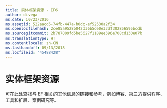 ```yaml
---
title: 实体框架资源 - EF6
author: divega
ms.date: 10/23/2016
ms.assetid: 522aacd5-74fb-447a-b0dc-ef52530a2f34
ms.openlocfilehash: 2ce85a9528b042d36b5de0e33df302856595bcdb
ms.sourcegitcommit: 2b787009fd5be5627f1189ee396e708cd130e07b
ms.translationtype: HT
ms.contentlocale: zh-CN
ms.lasthandoff: 09/13/2018
ms.locfileid: "45488428"
---
```

# <a name="entity-framework-resources"></a>实体框架资源
可在此处查找与 EF 相关的其他信息的链接和参考，例如博客、第三方提供程序、工具和扩展、案例研究等。
